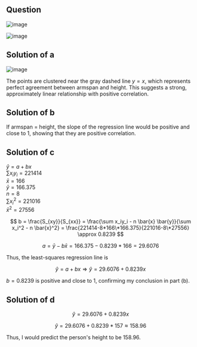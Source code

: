 ## Question

![image](https://github.com/user-attachments/assets/10c640ba-23f4-4aab-834b-2b68c2cbea47)

![image](https://github.com/user-attachments/assets/9655b472-6924-4e8f-9012-adf4d9069c8a)

## Solution of a

![image](https://github.com/user-attachments/assets/e016e34d-0683-48d9-ade9-bf81062bd5a2)

The points are clustered near the gray dashed line $y=x$, which represents perfect agreement between armspan and height. This suggests a strong, approximately linear relationship with positive correlation.

## Solution of b

If armspan = height, the slope of the regression line would be positive and close to 1, showing that they are positive correlation.

## Solution of c

$\hat{y} = a + bx$  
$\sum x_iy_i = 221414$  
$\bar{x} = 166$  
$\bar{y} = 166.375$  
$n = 8$  
$\sum x_i^2 = 221016$  
$\bar{x}^2 = 27556$  

$$
b = \frac{S_{xy}}{S_{xx}} = \frac{\sum x_iy_i - n \bar{x} \bar{y}}{\sum x_i^2 - n \bar{x}^2} = \frac{221414-8*166\*166.375}{221016-8\*27556} \approx 0.8239
$$

$$
a = \bar{y} - b \bar{x} = 166.375 - 0.8239*166 = 29.6076
$$

Thus, the least-squares regression line is

$$
\hat{y} = a + bx \Rightarrow \hat{y} = 29.6076 + 0.8239x
$$

$b=0.8239$ is positive and close to 1, confirming my conclusion in part (b).

## Solution of d

$$
\hat{y} = 29.6076 + 0.8239x
$$

$$
\hat{y} = 29.6076 + 0.8239*157 \approx 158.96
$$

Thus, I would predict the person's height to be 158.96.
